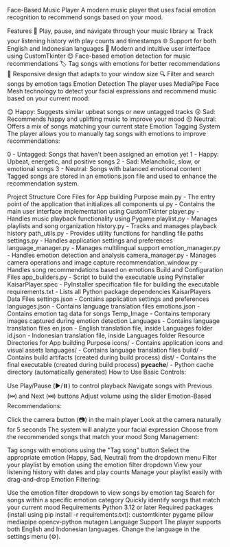 Face-Based Music Player
A modern music player that uses facial emotion recognition to recommend songs based on your mood.

Features
🎵 Play, pause, and navigate through your music library
📊 Track your listening history with play counts and timestamps
🌐 Support for both English and Indonesian languages
🎨 Modern and intuitive user interface using CustomTkinter
😊 Face-based emotion detection for music recommendations
🏷️ Tag songs with emotions for better recommendations
📱 Responsive design that adapts to your window size
🔍 Filter and search songs by emotion tags
Emotion Detection
The player uses MediaPipe Face Mesh technology to detect your facial expressions and recommend music based on your current mood:

😊 Happy: Suggests similar upbeat songs or new untagged tracks
😢 Sad: Recommends happy and uplifting music to improve your mood
😐 Neutral: Offers a mix of songs matching your current state
Emotion Tagging System
The player allows you to manually tag songs with emotions to improve recommendations:

0 - Untagged: Songs that haven't been assigned an emotion yet
1 - Happy: Upbeat, energetic, and positive songs
2 - Sad: Melancholic, slow, or emotional songs
3 - Neutral: Songs with balanced emotional content
Tagged songs are stored in an emotions.json file and used to enhance the recommendation system.

Project Structure
Core Files for App building Purpose
main.py - The entry point of the application that initializes all components
ui.py - Contains the main user interface implementation using CustomTkinter
player.py - Handles music playback functionality using Pygame
playlist.py - Manages playlists and song organization
history.py - Tracks and manages playback history
path_utils.py - Provides utility functions for handling file paths
settings.py - Handles application settings and preferences
language_manager.py - Manages multilingual support
emotion_manager.py - Handles emotion detection and analysis
camera_manager.py - Manages camera operations and image capture
recommendation_window.py - Handles song recommendations based on emotions
Build and Configuration Files
app_builders.py - Script to build the executable using PyInstaller
KaisarPlayer.spec - PyInstaller specification file for building the executable
requirements.txt - Lists all Python package dependencies
KaisarPlayers Data Files
settings.json - Contains application settings and preferences
languages.json - Contains language translation files
emotions.json - Contains emotion tag data for songs
Temp_Image - Contains temporary images captured during emotion detection
Languages - Contains language translation files
en.json - English translation file, inside Languages folder
id.json - Indonesian translation file, inside Languages folder
Resource Directories for App building Purpose
icons/ - Contains application icons and visual assets
languages/ - Contains language translation files
build/ - Contains build artifacts (created during build process)
dist/ - Contains the final executable (created during build process)
__pycache__/ - Python cache directory (automatically generated)
How to Use
Basic Controls:

Use Play/Pause (▶️/⏸️) to control playback
Navigate songs with Previous (⏮️) and Next (⏭️) buttons
Adjust volume using the slider
Emotion-Based Recommendations:

Click the camera button (📷) in the main player
Look at the camera naturally for 5 seconds
The system will analyze your facial expression
Choose from the recommended songs that match your mood
Song Management:

Tag songs with emotions using the "Tag song" button
Select the appropriate emotion (Happy, Sad, Neutral) from the dropdown menu
Filter your playlist by emotion using the emotion filter dropdown
View your listening history with dates and play counts
Manage your playlist easily with drag-and-drop
Emotion Filtering:

Use the emotion filter dropdown to view songs by emotion tag
Search for songs within a specific emotion category
Quickly identify songs that match your current mood
Requirements
Python 3.12 or later
Required packages (install using pip install -r requirements.txt):
customtkinter
pygame
pillow
mediapipe
opencv-python
mutagen
Language Support
The player supports both English and Indonesian languages. Change the language in the settings menu (⚙️).